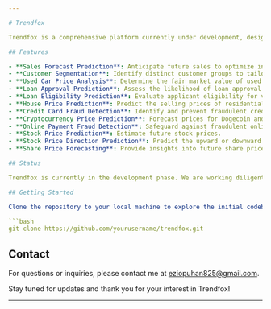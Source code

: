 ```yaml
---

# Trendfox

Trendfox is a comprehensive platform currently under development, designed to leverage advanced machine learning techniques to provide accurate and insightful predictions across a variety of domains. Our goal is to create a one-stop solution for businesses and individuals looking to make data-driven decisions.

## Features

- **Sales Forecast Prediction**: Anticipate future sales to optimize inventory and strategy.
- **Customer Segmentation**: Identify distinct customer groups to tailor marketing efforts.
- **Used Car Price Analysis**: Determine the fair market value of used vehicles.
- **Loan Approval Prediction**: Assess the likelihood of loan approval for applicants.
- **Loan Eligibility Prediction**: Evaluate applicant eligibility for various loan products.
- **House Price Prediction**: Predict the selling prices of residential properties.
- **Credit Card Fraud Detection**: Identify and prevent fraudulent credit card transactions.
- **Cryptocurrency Price Prediction**: Forecast prices for Dogecoin and Bitcoin.
- **Online Payment Fraud Detection**: Safeguard against fraudulent online transactions.
- **Stock Price Prediction**: Estimate future stock prices.
- **Stock Price Direction Prediction**: Predict the upward or downward movement of stock prices.
- **Share Price Forecasting**: Provide insights into future share prices.

## Status

Trendfox is currently in the development phase. We are working diligently to bring these features to life and will update this repository with progress as it happens.

## Getting Started

Clone the repository to your local machine to explore the initial codebase:

```bash
git clone https://github.com/yourusername/trendfox.git
```

## Contact

For questions or inquiries, please contact me at [eziopuhan825@gmail.com](mailto:eziopuhan825@gmail.com).

Stay tuned for updates and thank you for your interest in Trendfox!

---
```

